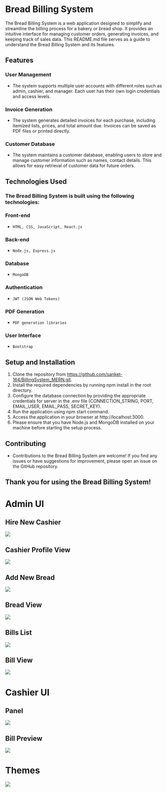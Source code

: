 # Bread Billing System
The Bread Billing System is a web application designed to simplify and streamline the billing process for a bakery or bread shop. It provides an intuitive interface for managing customer orders, generating invoices, and keeping track of sales data. This README.md file serves as a guide to understand the Bread Billing System and its features.

## Features

### User Management
- The system supports multiple user accounts with different roles such as admin, cashier, and manager. Each user has their own login credentials and access levels.

### Invoice Generation
- The system generates detailed invoices for each purchase, including itemized lists, prices, and total amount due. Invoices can be saved as PDF files or printed directly.

### Customer Database
- The system maintains a customer database, enabling users to store and manage customer information such as names, contact details. This allows for easy retrieval of customer data for future orders.

## Technologies Used
### The Bread Billing System is built using the following technologies:

### Front-end
- ` HTML, CSS, JavaScript, React.js `
### Back-end
- ` Node.js, Express.js ` 
### Database
- ` MongoDB `
### Authentication
- ` JWT (JSON Web Tokens) `
### PDF Generation
- ` PDF generation libraries `
### User Interface
- ` Bootstrap `

## Setup and Installation

1. Clone the repository from https://github.com/sanket-164/BillingSystem_MERN.git.
2. Install the required dependencies by running npm install in the root directory.
3. Configure the database connection by providing the appropriate credentials for server in the .env file (CONNECTION_STRING, PORT, EMAIL_USER, EMAIL_PASS, SECRET_KEY).
3. Run the application using npm start command.
4. Access the application in your browser at http://localhost:3000.
5. Please ensure that you have Node.js and MongoDB installed on your machine before starting the setup process.

## Contributing
- Contributions to the Bread Billing System are welcome! If you find any issues or have suggestions for improvement, please open an issue on the GitHub repository.

## Thank you for using the Bread Billing System!

# Admin UI

## Hire New Cashier

<img src="https://github.com/sanket-164/BreadBilling_MERN/blob/master/client/src/Images/HireNewCashier.png"> <br />

## Cashier Profile View

<img src="https://github.com/sanket-164/BreadBilling_MERN/blob/master/client/src/Images/CashierProfile.png"> <br />

## Add New Bread

<img src="https://github.com/sanket-164/BreadBilling_MERN/blob/master/client/src/Images/AddNewBread.png"> <br />

## Bread View

<img src="https://github.com/sanket-164/BreadBilling_MERN/blob/master/client/src/Images/BreadView.png"> <br />

## Bills List

<img src="https://github.com/sanket-164/BreadBilling_MERN/blob/master/client/src/Images/Bills.png"> <br />

## Bill View

<img src="https://github.com/sanket-164/BreadBilling_MERN/blob/master/client/src/Images/BillView.png"> <br />

# Cashier UI

## Panel

<img src="https://github.com/sanket-164/BreadBilling_MERN/blob/master/client/src/Images/CashierPanel.png"> <br />

## Bill Preview

<img src="https://github.com/sanket-164/BreadBilling_MERN/blob/master/client/src/Images/BillGeneration.png"> <br />

# Themes

<img src="https://github.com/sanket-164/BreadBilling_MERN/blob/master/client/src/Images/Themes.png"> <br />





